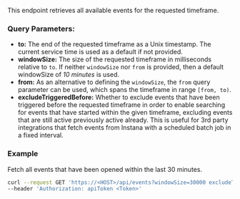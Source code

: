 This endpoint retrieves all available events for the requested timeframe.

### Query Parameters:

- **to:** The end of the requested timeframe as a Unix timestamp. The current service time is used as a default if not provided.
- **windowSize:** The size of the requested timeframe in milliseconds relative to `to`. If neither `windowSize` nor `from` is provided, then a default windowSize of *10 minutes* is used.
- **from:** As an alternative to defining the `windowSize`, the `from` query parameter can be used, which spans the timeframe in range `[from, to)`.
- **excludeTriggeredBefore:** Whether to exclude events that have been triggered before the requested timeframe in order to enable searching for events that have started within the given timeframe, excluding events that are still active previously active already. This is useful for 3rd party integrations that fetch events from Instana with a scheduled batch job in a fixed interval. 

### Example

Fetch all events that have been opened within the last 30 minutes.

```bash
curl --request GET 'https://<HOST>/api/events?windowSize=30000 excludeTriggeredBefore=true' \
--header 'Authorization: apiToken <Token>'
```